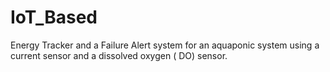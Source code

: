 # IoT_Based
Energy Tracker and a Failure Alert system for an aquaponic system using a current sensor and a dissolved oxygen ( DO) sensor.
